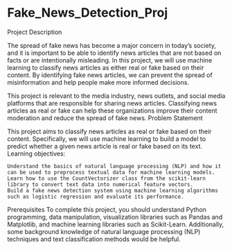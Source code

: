 # Fake_News_Detection_Proj
Project Description

The spread of fake news has become a major concern in today’s society, and it is important to be able to identify news articles that are not based on facts or are intentionally misleading. In this project, we will use machine learning to classify news articles as either real or fake based on their content. By identifying fake news articles, we can prevent the spread of misinformation and help people make more informed decisions.

This project is relevant to the media industry, news outlets, and social media platforms that are responsible for sharing news articles. Classifying news articles as real or fake can help these organizations improve their content moderation and reduce the spread of fake news.
Problem Statement

This project aims to classify news articles as real or fake based on their content. Specifically, we will use machine learning to build a model to predict whether a given news article is real or fake based on its text.
Learning objectives:

    Understand the basics of natural language processing (NLP) and how it can be used to preprocess textual data for machine learning models.
    Learn how to use the CountVectorizer class from the scikit-learn library to convert text data into numerical feature vectors.
    Build a fake news detection system using machine learning algorithms such as logistic regression and evaluate its performance.

Prerequisites
To complete this project, you should understand Python programming, data manipulation, visualization libraries such as Pandas and Matplotlib, and machine learning libraries such as Scikit-Learn. Additionally, some background knowledge of natural language processing (NLP) techniques and text classification methods would be helpful.
